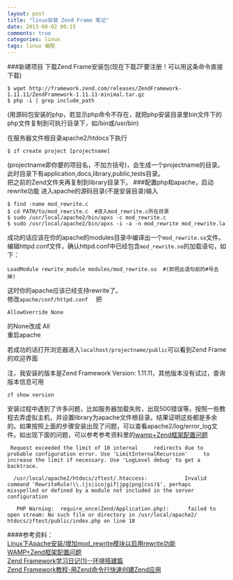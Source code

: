 ```yaml
---
layout: post
title: "linux安装 Zend Frame 笔记"
date: 2013-08-02 00:15
comments: true
categories: linux
tags: linux 编程
---
```

###新建项目
下载Zend Frame安装包(现在下载ZF要注册！可以用这条命令直接下载)
```
$ wget http://framework.zend.com/releases/ZendFramework-1.11.11/ZendFramework-1.11.11-minimal.tar.gz
$ php -i | grep include_path 
```
(用源码包安装的php，若显示php命令不存在，就把php安装目录里bin文件下的php文件复制到可执行目录下，如/bin或/usr/bin)  
<!-- more -->
在服务器文件根目录apache2/htdocs下执行
```
$ zf create project [projectname]
```
(projectname即你要的项目名，不加方括号)，会生成一个projectname的目录。此时目录下有application,docs,library,public,tests目录。  
把之前的Zend文件夹再复制到library目录下。
###配置php和apache，启动rewrite功能
进入apache的源码目录(不是安装目录)输入
```
$ find -name mod_rewrite.c
$ cd PATH/to/mod_rewrite.c  #进入mod_rewrite.c所在目录
$ sudo /usr/local/apache2/bin/apxs -c mod_rewrite.c
$ sudo /usr/local/apache2/bin/apxs -i -a -n mod_rewrite mod_rewrite.la
```
成功的话应该在你的apache的modules目录中编译出一个`mod_rewrite.so`文件。  
编辑httpd.conf文件，确认httpd.conf中已经包含`mod_rewrite.so`的加载语句，如下：
```
LoadModule rewrite_module modules/mod_rewrite.so  #(即把此语句前的#号去掉)  
```
这时你的apache应该已经支持rewrite了。  
修改`apache/conf/httpd.conf  `
把
```
AllowOverride None 
```
的None改成 All  
重启apache

若成功的话打开浏览器进入`localhost/projectname/public`可以看到Zend Frame的欢迎界面  



注，我安装的版本是Zend Framework Version: 1.11.11，其他版本没有试过，查询版本信息可用
```
zf show version
```
安装过程中遇到了许多问题，比如服务器加载失败，出现500错误等。按照一些教程去弄虚拟主机，并设置library为apache文件根目录。结果证明这些都是多余的。如果按照上面的步骤安装出现了问题，可以查看apache2/log/error_log文件。如出现下面的问题，可以参考参考资料里的[wamp+Zend框架配置问题](http://ayiui4566.iteye.com/blog/662170)
``` 
 Request exceeded the limit of 10 internal     redirects due to probable configuration error. Use 'LimitInternalRecursion'     to increase the limit if necessary. Use 'LogLevel debug' to get a backtrace.
```
```
  /usr/local/apache2/htdocs/zftest/.htaccess:            Invalid command 'RewriteRule!\\.(js|ico|gif|jpg|png|css)$', perhaps             misspelled or defined by a module not included in the server configuration
```
```
   PHP Warning:  require_once(Zend/Application.php):      failed to open stream: No such file or directory in /usr/local/apache2/         htdocs/zftest/public/index.php on line 18
```


####参考资料：  
   [Linux下Apache安装/增加mod_rewrite模块以启用rewrite功能](http://www.path8.net/tn/archives/961)  
   [WAMP+Zend框架配置问题](http://ayiui4566.iteye.com/blog/662170)  
   [Zend Framework学习日记(1)--环境搭建篇](http://blog.csdn.net/daydreamingboy/article/details/6327527)  
   [Zend Framework教程-用Zend命令行快速创建Zend应用](http://blog.csdn.net/mengxiangbaidu/article/details/7046568# )

